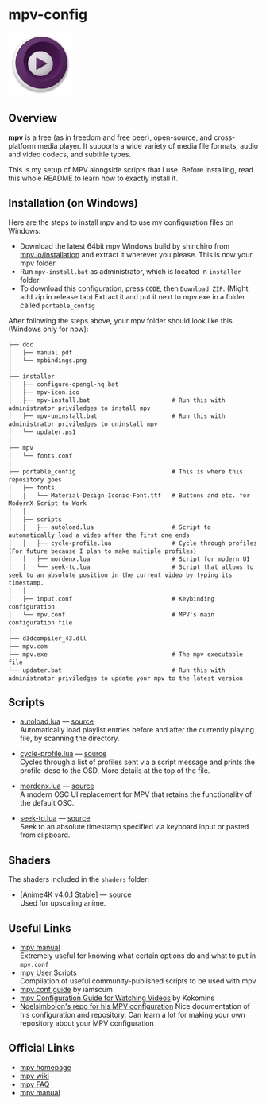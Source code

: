 # mpv-config

![mpv logo](https://raw.githubusercontent.com/mpv-player/mpv.io/master/source/images/mpv-logo-128.png)

## Overview

**mpv** is a free (as in freedom and free beer), open-source, and cross-platform media player. It supports
a wide variety of media file formats, audio and video codecs, and subtitle types.

This is my setup of MPV alongside scripts that I use. Before installing, read this whole README to learn how to exactly install it.

## Installation (on Windows)
Here are the steps to install mpv and to use my configuration files on Windows:
* Download the latest 64bit mpv Windows build by shinchiro from [mpv.io/installation](https://mpv.io/installation/) and extract it wherever you please. This is now your mpv folder
* Run `mpv-install.bat` as administrator, which is located in `installer` folder
* To download this configuration, press `CODE`, then `Download ZIP`. (Might add zip in release tab) Extract it and put it next to mpv.exe in a folder called `portable_config`

After following the steps above, your mpv folder should look like this (Windows only for now):

```
├── doc
│   ├── manual.pdf
│   └── mpbindings.png
│
├── installer
│   ├── configure-opengl-hq.bat
│   ├── mpv-icon.ico
│   ├── mpv-install.bat                       # Run this with administrator priviledges to install mpv
│   ├── mpv-uninstall.bat                     # Run this with administrator priviledges to uninstall mpv
│   └── updater.ps1
│
├── mpv
│   └── fonts.conf
│
├── portable_config                           # This is where this repository goes
│   ├── fonts
│   │   └── Material-Design-Iconic-Font.ttf   # Buttons and etc. for ModernX Script to Work
│   │
│   ├── scripts
│   │   ├── autoload.lua                      # Script to automatically load a video after the first one ends
│   │   ├── cycle-profile.lua                 # Cycle through profiles (For future because I plan to make multiple profiles)
│   │   ├── mordenx.lua                       # Script for modern UI
│   │   └── seek-to.lua                       # Script that allows to seek to an absolute position in the current video by typing its timestamp.
│   │
│   ├── input.conf                            # Keybinding configuration
│   └── mpv.conf                              # MPV's main configuration file
│
├── d3dcompiler_43.dll
├── mpv.com
├── mpv.exe                                   # The mpv executable file
└── updater.bat                               # Run this with administrator priviledges to update your mpv to the latest version
```

## Scripts
* [autoload.lua](https://github.com/shazzaam7/mpv-config/blob/windows/scripts/autoload.lua) —
  [source](https://github.com/mpv-player/mpv/blob/master/TOOLS/lua/autoload.lua)\
  Automatically load playlist entries before and after the currently playing file, by scanning the directory.
  
* [cycle-profile.lua](https://github.com/shazzaam7/mpv-config/blob/windows/scripts/cycle-profile.lua) —
  [source](https://github.com/CogentRedTester/mpv-scripts#cycle-profile)\
  Cycles through a list of profiles sent via a script message and prints the profile-desc to the OSD. More details at the top of the file.
  
* [mordenx.lua](https://github.com/shazzaam7/mpv-config/blob/windows/scripts/mordenx.lua) —
  [source](https://github.com/cyl0/mpv-osc-morden-x)\
  A modern OSC UI replacement for MPV that retains the functionality of the default OSC.
  
* [seek-to.lua](https://github.com/shazzaam7/mpv-config/blob/windows/scripts/seek-to.lua) —
  [source](https://github.com/dexeonify/mpv-config/blob/main/scripts/seek-to.lua)\
  Seek to an absolute timestamp specified via keyboard input or pasted from clipboard.

## Shaders

The shaders included in the `shaders` folder:

* [Anime4K v4.0.1 Stable] — [source](https://github.com/bloc97/Anime4K)\
  Used for upscaling anime.
  
## Useful Links

* [mpv manual](https://mpv.io/manual/master/)\
  Extremely useful for knowing what certain options do and what to put in `mpv.conf`
* [mpv User Scripts](https://github.com/mpv-player/mpv/wiki/User-Scripts)\
  Compilation of useful community-published scripts to be used with mpv
* [mpv.conf guide](https://iamscum.wordpress.com/guides/videoplayback-guide/mpv-conf/) by iamscum
* [mpv Configuration Guide for Watching Videos](https://kokomins.wordpress.com/2019/10/14/mpv-config-guide/) by Kokomins
* [Noelsimbolon's repo for his MPV configuration](https://github.com/noelsimbolon/mpv-config)
  Nice documentation of his configuration and repository. Can learn a lot for making your own repository about your MPV configuration

## Official Links

* [mpv homepage](https://mpv.io/)  
* [mpv wiki](https://github.com/mpv-player/mpv/wiki)
* [mpv FAQ](https://github.com/mpv-player/mpv/wiki/FAQ)
* [mpv manual](https://mpv.io/manual/master/)
